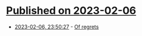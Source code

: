 # [Published on 2023-02-06](index.md)

* [2023-02-06, 23:50:27](https://lobste.rs/s/mfq2v6/regrets) - [Of regrets](https://laanwj.github.io/2023/02/06/regrets.html)

